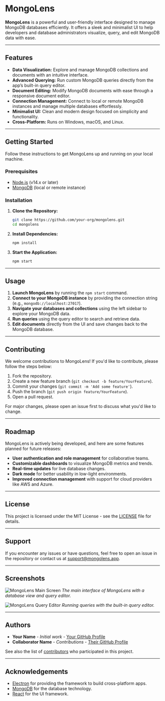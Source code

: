 # MongoLens

**MongoLens** is a powerful and user-friendly interface designed to manage MongoDB databases efficiently. It offers a sleek and minimalist UI to help developers and database administrators visualize, query, and edit MongoDB data with ease.

---

## Features

- **Data Visualization:** Explore and manage MongoDB collections and documents with an intuitive interface.
- **Advanced Querying:** Run custom MongoDB queries directly from the app’s built-in query editor.
- **Document Editing:** Modify MongoDB documents with ease through a responsive document editor.
- **Connection Management:** Connect to local or remote MongoDB instances and manage multiple databases effortlessly.
- **Minimalist UI:** Clean and modern design focused on simplicity and functionality.
- **Cross-Platform:** Runs on Windows, macOS, and Linux.

---

## Getting Started

Follow these instructions to get MongoLens up and running on your local machine.

### Prerequisites

- [Node.js](https://nodejs.org/) (v14.x or later)
- [MongoDB](https://www.mongodb.com/) (local or remote instance)

### Installation

1. **Clone the Repository:**

    ```bash
    git clone https://github.com/your-org/mongolens.git
    cd mongolens
    ```

2. **Install Dependencies:**

    ```bash
    npm install
    ```

3. **Start the Application:**

    ```bash
    npm start
    ```

---

## Usage

1. **Launch MongoLens** by running the `npm start` command.
2. **Connect to your MongoDB instance** by providing the connection string (e.g., `mongodb://localhost:27017`).
3. **Navigate your databases and collections** using the left sidebar to explore your MongoDB data.
4. **Run queries** using the query editor to search and retrieve data.
5. **Edit documents** directly from the UI and save changes back to the MongoDB database.

---

## Contributing

We welcome contributions to MongoLens! If you'd like to contribute, please follow the steps below:

1. Fork the repository.
2. Create a new feature branch (`git checkout -b feature/YourFeature`).
3. Commit your changes (`git commit -m 'Add some feature'`).
4. Push the branch (`git push origin feature/YourFeature`).
5. Open a pull request.

For major changes, please open an issue first to discuss what you'd like to change.

---

## Roadmap

MongoLens is actively being developed, and here are some features planned for future releases:

- **User authentication and role management** for collaborative teams.
- **Customizable dashboards** to visualize MongoDB metrics and trends.
- **Real-time updates** for live database changes.
- **Dark mode** for better usability in low-light environments.
- **Improved connection management** with support for cloud providers like AWS and Azure.

---

## License

This project is licensed under the MIT License - see the [LICENSE](LICENSE) file for details.

---

## Support

If you encounter any issues or have questions, feel free to open an issue in the repository or contact us at support@mongolens.app.

---

## Screenshots

![MongoLens Main Screen](screenshots/mongolens-main.png)
*The main interface of MongoLens with a database view and query editor.*

![MongoLens Query Editor](screenshots/mongolens-query.png)
*Running queries with the built-in query editor.*

---

## Authors

- **Your Name** - *Initial work* - [Your GitHub Profile](https://github.com/your-profile)
- **Collaborator Name** - *Contributions* - [Their GitHub Profile](https://github.com/their-profile)

See also the list of [contributors](https://github.com/your-org/mongolens/contributors) who participated in this project.

---

## Acknowledgements

- [Electron](https://www.electronjs.org/) for providing the framework to build cross-platform apps.
- [MongoDB](https://www.mongodb.com/) for the database technology.
- [React](https://reactjs.org/) for the UI framework.